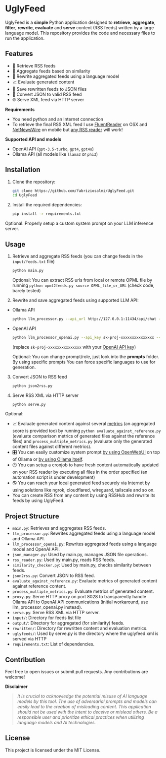 # UglyFeed

UglyFeed is a **simple** Python application designed to **retrieve**, **aggregate**, **filter**, **rewrite**, **evaluate** and **serve** content (RSS feeds) written by a large language model. This repository provides the code and necessary files to run the application.

## Features

- 📡 Retrieve RSS feeds
- 🧮 Aggregate feeds based on similarity
- 🤖 Rewrite aggregated feeds using a language model
- 📈 Evaluate generated content
- 💾 Save rewritten feeds to JSON files
- 🔁 Convert JSON to valid RSS feed
- 🌐 Serve XML feed via HTTP server

**Requirements**

- You need python and an Internet connection 
- To retrieve the final RSS XML feed I use [FluentReader](https://github.com/yang991178/fluent-reader) on OSX and [NetNewsWire](https://netnewswire.com/) on mobile but [any RSS reader](https://github.com/topics/rss-reader) will work!

**Supported API and models**

- OpenAI API (`gpt-3.5-turbo`, `gpt4`, `gpt4o`)
- Ollama API (all models like `llama3` or `phi3`)
  
## Installation

1. Clone the repository:
    ```sh
    git clone https://github.com/fabriziosalmi/UglyFeed.git
    cd UglyFeed
    ```

2. Install the required dependencies:
    ```sh
    pip install -r requirements.txt
    ```
Optional: 
Properly setup a custom system prompt on your LLM inference server.
   
## Usage

1. Retrieve and aggregate RSS feeds (you can change feeds in the `input/feeds.txt` file)
    ```sh
    python main.py
    ```

   Optional: You can extract RSS urls from local or remote OPML file by running `python opml2feeds.py source OPML_file_or_URL` (check code, barely tested)

2. Rewrite and save aggregated feeds using supported LLM API:

 - Ollama API
    ```sh
    python llm_processor.py --api_url http://127.0.0.1:11434/api/chat --model llama3
    ```
 - OpenAI API
    ```sh
    python llm_processor_openai.py --api_key sk-proj-xxxxxxxxxxxxxxx --model gpt-3.5-turbo
    ```

   (replace `sk-proj-xxxxxxxxxxxxxxx` with your [OpenAI API key](https://platform.openai.com/api-keys))
   
    Optional: You can change prompt/role, just look into the **prompts** folder. By using specific prompts You can force specific languages to use for generation.
   
3. Convert JSON to RSS feed
    ```sh
    python json2rss.py
    ```
    
4. Serve RSS XML via HTTP server
    ```sh
    python serve.py
    ```

Optional:
- 📈 Evaluate generated content against several [metrics](https://github.com/fabriziosalmi/UglyFeed/blob/main/docs/metrics.md) (an aggregated score is provided too) by running `python evaluate_against_reference.py` (evaluate comparison metrics of generated files against the reference files) and `process_multiple_metrics.py` (evaluate only the generated content files against different metrics).
- 🎛️ You can easily customize system prompt [by using OpenWebUI](https://github.com/open-webui/open-webui) on top of Ollama or [by using Ollama itself](https://github.com/ollama/ollama/blob/main/docs/modelfile.md).
- 🕒 You can setup a cronjob to have fresh content automatically updated on your RSS reader by executing all files in the order specified (an automation script is under development)
- 🌎 You can reach your local generated feed securely via Internet by using solutions like ngrok, cloudflared, wireguard, tailscale and so on.
- You can create RSS from any content by using RSSHub and rewrite its feeds by using UglyFeed.

## Project Structure

- `main.py`: Retrieves and aggregates RSS feeds.
- `llm_processor.py`: Rewrites aggregated feeds using a language model and Ollama API.
- `llm_processor_openai.py`: Rewrites aggregated feeds using a language model and OpenAI API.
- `json_manager.py`: Used by main.py, manages JSON file operations. 
- `rss_reader.py`: Used by main.py, reads RSS feeds.
- `similarity_checker.py`: Used by main.py, checks similarity between feeds.
- `json2rss.py`: Convert JSON to RSS feed.
- `evaluate_against_reference.py`: Evaluate metrics of generated content against reference content.
- `process_multiple_metrics.py`: Evaluate metrics of generated content.
- `proxy.py`: Serve HTTP proxy on port 8028 to transparently handle Ollama API to OpenAI API communications (initial workaround, use llm_processor_openai.py instead).
- `serve.py`: Serve RSS XML via HTTP server.
- `input/`: Directory for feeds list file
- `output/`: Directory for aggregated (for similarity) feeds.
- `rewritten/`: Directory for rewritten content and evaluation metrics.
- `uglyfeeds/`: Used by serve.py is the directory where the uglyfeed.xml is served via HTTP
- `requirements.txt`: List of dependencies.

## Contribution

Feel free to open issues or submit pull requests. Any contributions are welcome!

**Disclaimer**

> _It is crucial to acknowledge the potential misuse of AI language models by this tool. The use of adversarial prompts and models can easily lead to the creation of misleading content. This application should not be used with the intent to deceive or mislead others. Be a responsible user and prioritize ethical practices when utilizing language models and AI technologies._

## License

This project is licensed under the MIT License.
